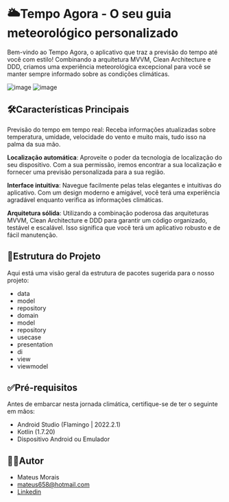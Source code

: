 # 🌥️Tempo Agora - O seu guia meteorológico personalizado


Bem-vindo ao Tempo Agora, o aplicativo que traz a previsão do tempo até você com estilo! Combinando a arquitetura MVVM, Clean Architecture e DDD, criamos uma experiência meteorológica excepcional para você se manter sempre informado sobre as condições climáticas.

![image](https://github.com/merfeus/TempoAgora/assets/85200990/1ef2a320-4527-4c98-938f-88fdcb949c1f)
![image](https://github.com/merfeus/TempoAgora/assets/85200990/b38bb5f1-fd59-4efe-a430-676143616571)

## 🛠Características Principais
Previsão do tempo em tempo real: Receba informações atualizadas sobre temperatura, umidade, velocidade do vento e muito mais, tudo isso na palma da sua mão.

**Localização automática**: Aproveite o poder da tecnologia de localização do seu dispositivo. Com a sua permissão, iremos encontrar a sua localização e fornecer uma previsão personalizada para a sua região.

**Interface intuitiva**: Navegue facilmente pelas telas elegantes e intuitivas do aplicativo. Com um design moderno e amigável, você terá uma experiência agradável enquanto verifica as informações climáticas.

**Arquitetura sólida**: Utilizando a combinação poderosa das arquiteturas MVVM, Clean Architecture e DDD para garantir um código organizado, testável e escalável. Isso significa que você terá um aplicativo robusto e de fácil manutenção.

## 📂Estrutura do Projeto 

Aqui está uma visão geral da estrutura de pacotes sugerida para o nosso projeto:

* data
* model
* repository
* domain
* model
* repository
* usecase
* presentation 
* di
* view
* viewmodel


## ✅Pré-requisitos

Antes de embarcar nesta jornada climática, certifique-se de ter o seguinte em mãos:

* Android Studio (Flamingo | 2022.2.1)
* Kotlin (1.7.20)
* Dispositivo Android ou Emulador

## 👨‍💻Autor

* Mateus Morais
* mateus658@hotmail.com
* [Linkedin](https://www.linkedin.com/in/mateus-morais-208b7b1a1/)
